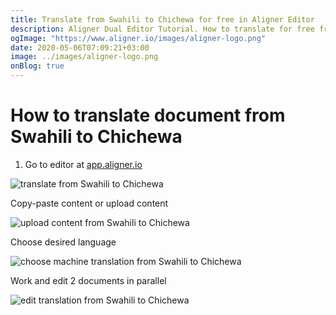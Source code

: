 ```yaml
---
title: Translate from Swahili to Chichewa for free in Aligner Editor
description: Aligner Dual Editor Tutorial. How to translate for free from Swahili to Chichewa. Aligner is multilingual document management platform. 
ogImage: "https://www.aligner.io/images/aligner-logo.png"
date: 2020-05-06T07:09:21+03:00
image: ../images/aligner-logo.png
onBlog: true
---
```


# How to translate document from Swahili to Chichewa

1. Go to editor at [app.aligner.io](https://app.aligner.io "Aligner App web page")

![translate from Swahili to Chichewa](../aligner-blank-editor.png "translate from Swahili to Chichewa")

Copy-paste content or upload content

![upload content from Swahili to Chichewa](../aligner-uploaded-document.png "upload content from Swahili to Chichewa")

Choose desired language

![choose machine translation from Swahili to Chichewa](../aligner-language-dropdown.png "choose machine translation from Swahili to Chichewa")

Work and edit 2 documents in parallel

![edit translation from Swahili to Chichewa](../aligner-double-sitded-editor.png "edit translation from Swahili to Chichewa")

